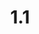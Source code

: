 ---
#This is just for you to quickly see what the file is - it can be anything you want
title: 1.1

#This must match the level for the page you want it to appear on
level: Advanced Higher

#This must match the category id for the table the table you wish this to appear in
category: ahcoursenotesandexercises

#This must match the subject you wish this to appear in
subject: Chemistry

#There should be an entry here for each column in the table you wish to populate:
'#': 1.1
Unit: 	Electromagnetic Radiation
Notes:
  - url: /chemistry/advancedhigher/AH Course Notes/1.1 AH CfE Chemistry Notes.pdf
    link_text: Unit 1.1 Notes
Exercises:
  - url: /chemistry/advancedhigher/AH Exercises/CfE AH Excercise 1.1.pdf
    link_text: Unit 1.1 Exercise
---